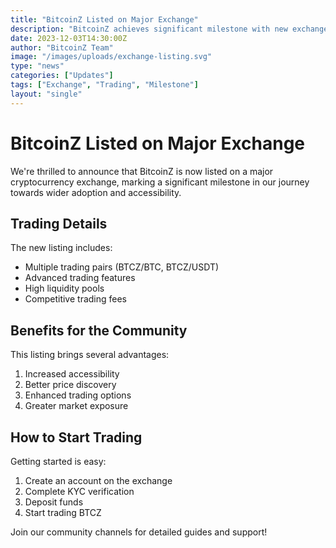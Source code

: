 ```yaml
---
title: "BitcoinZ Listed on Major Exchange"
description: "BitcoinZ achieves significant milestone with new exchange listing, expanding accessibility and trading options"
date: 2023-12-03T14:30:00Z
author: "BitcoinZ Team"
image: "/images/uploads/exchange-listing.svg"
type: "news"
categories: ["Updates"]
tags: ["Exchange", "Trading", "Milestone"]
layout: "single"
---
```


# BitcoinZ Listed on Major Exchange

We're thrilled to announce that BitcoinZ is now listed on a major cryptocurrency exchange, marking a significant milestone in our journey towards wider adoption and accessibility.

## Trading Details

The new listing includes:
- Multiple trading pairs (BTCZ/BTC, BTCZ/USDT)
- Advanced trading features
- High liquidity pools
- Competitive trading fees

## Benefits for the Community

This listing brings several advantages:

1. Increased accessibility
2. Better price discovery
3. Enhanced trading options
4. Greater market exposure

## How to Start Trading

Getting started is easy:

1. Create an account on the exchange
2. Complete KYC verification
3. Deposit funds
4. Start trading BTCZ

Join our community channels for detailed guides and support!

